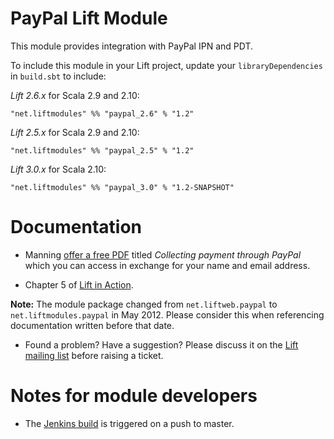 PayPal Lift Module
==================

This module provides integration with PayPal IPN and PDT.

To include this module in your Lift project, update your `libraryDependencies` in `build.sbt` to include:

*Lift 2.6.x* for Scala 2.9 and 2.10:

    "net.liftmodules" %% "paypal_2.6" % "1.2"

*Lift 2.5.x* for Scala 2.9 and 2.10:

    "net.liftmodules" %% "paypal_2.5" % "1.2"

*Lift 3.0.x* for Scala 2.10:

    "net.liftmodules" %% "paypal_3.0" % "1.2-SNAPSHOT"


Documentation
=============

* Manning [offer a free PDF](http://www.manning.com/free/excerpt_perrett_a.html) titled _Collecting payment through PayPal_ which you can access in exchange for your name and email address.

* Chapter 5 of [Lift in Action](http://www.manning.com/perrett/).

**Note:** The module package changed from `net.liftweb.paypal` to `net.liftmodules.paypal` in May 2012.  Please consider this when referencing documentation written before that date.

* Found a problem?  Have a suggestion?  Please discuss it on the [Lift mailing list](https://groups.google.com/group/liftweb) before raising a ticket.


Notes for module developers
===========================

* The [Jenkins build](https://liftmodules.ci.cloudbees.com/job/PayPal/) is triggered on a push to master.



